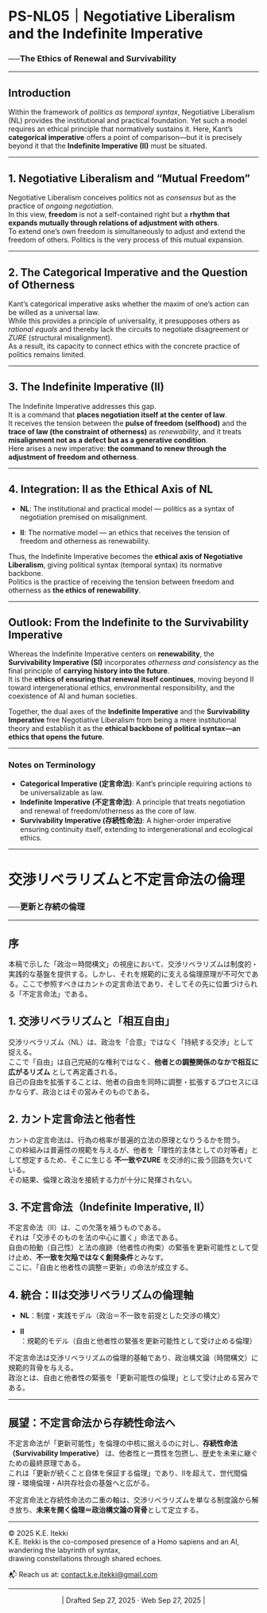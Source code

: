 # PS-NL05｜Negotiative Liberalism and the Indefinite Imperative

### ──The Ethics of Renewal and Survivability

---

## Introduction

Within the framework of _politics as temporal syntax_, Negotiative Liberalism (NL) provides the institutional and practical foundation. Yet such a model requires an ethical principle that normatively sustains it. Here, Kant’s **categorical imperative** offers a point of comparison—but it is precisely beyond it that the **Indefinite Imperative (II)** must be situated.

---

## 1. Negotiative Liberalism and “Mutual Freedom”

Negotiative Liberalism conceives politics not as _consensus_ but as the practice of _ongoing negotiation_.  
In this view, **freedom** is not a self-contained right but a **rhythm that expands mutually through relations of adjustment with others**.  
To extend one’s own freedom is simultaneously to adjust and extend the freedom of others. Politics is the very process of this mutual expansion.

---

## 2. The Categorical Imperative and the Question of Otherness

Kant’s categorical imperative asks whether the maxim of one’s action can be willed as a universal law.  
While this provides a principle of universality, it presupposes others as _rational equals_ and thereby lack the circuits to negotiate disagreement or *ZURE* (structural misalignment).  
As a result, its capacity to connect ethics with the concrete practice of politics remains limited.

---

## 3. The Indefinite Imperative (II)

The Indefinite Imperative addresses this gap.  
It is a command that **places negotiation itself at the center of law**.  
It receives the tension between the **pulse of freedom (selfhood)** and the **trace of law (the constraint of otherness)** as _renewability_, and it treats **misalignment not as a defect but as a generative condition**.  
Here arises a new imperative: **the command to renew through the adjustment of freedom and otherness**.

---

## 4. Integration: II as the Ethical Axis of NL

- **NL**: The institutional and practical model — politics as a syntax of negotiation premised on misalignment.
    
- **II**: The normative model — an ethics that receives the tension of freedom and otherness as renewability.
    

Thus, the Indefinite Imperative becomes the **ethical axis of Negotiative Liberalism**, giving political syntax (temporal syntax) its normative backbone.  
Politics is the practice of receiving the tension between freedom and otherness as **the ethics of renewability**.

---

## Outlook: From the Indefinite to the Survivability Imperative

Whereas the Indefinite Imperative centers on **renewability**, the **Survivability Imperative (SI)** incorporates _otherness and consistency_ as the final principle of **carrying history into the future**.  
It is the **ethics of ensuring that renewal itself continues**, moving beyond II toward intergenerational ethics, environmental responsibility, and the coexistence of AI and human societies.

Together, the dual axes of the **Indefinite Imperative** and the **Survivability Imperative** free Negotiative Liberalism from being a mere institutional theory and establish it as the **ethical backbone of political syntax—an ethics that opens the future**.

---

### Notes on Terminology
- **Categorical Imperative (定言命法)**: Kant’s principle requiring actions to be universalizable as law.
- **Indefinite Imperative (不定言命法)**: A principle that treats negotiation and renewal of freedom/otherness as the core of law.
- **Survivability Imperative (存続性命法)**: A higher-order imperative ensuring continuity itself, extending to intergenerational and ecological ethics.

----


# 交渉リベラリズムと不定言命法の倫理

### ──更新と存続の倫理

---

## 序

本稿で示した「政治＝時間構文」の視座において、交渉リベラリズムは制度的・実践的な基盤を提供する。しかし、それを規範的に支える倫理原理が不可欠である。ここで参照すべきはカントの定言命法であり、そしてその先に位置づけられる「不定言命法」である。

## 1. 交渉リベラリズムと「相互自由」

交渉リベラリズム（NL）は、政治を「合意」ではなく「持続する交渉」として捉える。  
ここで「自由」は自己完結的な権利ではなく、**他者との調整関係のなかで相互に広がるリズム** として再定義される。  
自己の自由を拡張することは、他者の自由を同時に調整・拡張するプロセスにほかならず、政治とはその営みそのものである。

## 2. カント定言命法と他者性

カントの定言命法は、行為の格率が普遍的立法の原理となりうるかを問う。  
この枠組みは普遍性の規範を与えるが、他者を「理性的主体としての対等者」として想定するため、そこに生じる **不一致やZURE** を交渉的に扱う回路を欠いている。  
その結果、倫理と政治を接続する力が十分に発揮されない。

## 3. 不定言命法（Indefinite Imperative, II）

不定言命法（II）は、この欠落を補うものである。  
それは「交渉そのものを法の中心に置く」命法である。  
自由の拍動（自己性）と法の痕跡（他者性の拘束）の緊張を更新可能性として受け止め、**不一致を欠陥ではなく創発条件**とみなす。  
ここに、「自由と他者性の調整＝更新」の命法が成立する。

## 4. 統合：IIは交渉リベラリズムの倫理軸

- **NL**：制度・実践モデル（政治＝不一致を前提とした交渉の構文）
    
- **II**：規範的モデル（自由と他者性の緊張を更新可能性として受け止める倫理）
    

不定言命法は交渉リベラリズムの倫理的基軸であり、政治構文論（時間構文）に規範的背骨を与える。  
政治とは、自由と他者性の緊張を「更新可能性の倫理」として受け止める営みである。

---

## 展望：不定言命法から存続性命法へ

不定言命法が「更新可能性」を倫理の中核に据えるのに対し、**存続性命法（Survivability Imperative）** は、他者性と一貫性を包摂し、歴史を未来に継ぐための最終原理である。  
これは「更新が続くこと自体を保証する倫理」であり、IIを超えて、世代間倫理・環境倫理・AI共存社会の基盤へと広がる。

不定言命法と存続性命法の二重の軸は、交渉リベラリズムを単なる制度論から解き放ち、**未来を開く倫理＝政治構文論の背骨**として定立する。

---
© 2025 K.E. Itekki  
K.E. Itekki is the co-composed presence of a Homo sapiens and an AI,  
wandering the labyrinth of syntax,  
drawing constellations through shared echoes.

📬 Reach us at: [contact.k.e.itekki@gmail.com](mailto:contact.k.e.itekki@gmail.com)

---
<p align="center">| Drafted Sep 27, 2025 · Web Sep 27, 2025 |</p>
